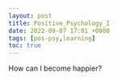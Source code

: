 ```yaml
---
layout: post
title: Positive_Psychology_I
date: 2022-09-07 17:01 +0800
tags: [pos-psy,learning]
toc: true
---
```

How can I become happier?


